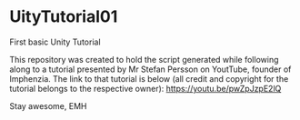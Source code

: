 # UityTutorial01
First basic Unity Tutorial

This repository was created to hold the script generated while following along to a tutorial presented by Mr Stefan Persson on YoutTube, founder of Imphenzia. The link to that tutorial is below (all credit and copyright for the tutorial belongs to the respective owner):
https://youtu.be/pwZpJzpE2lQ

Stay awesome,
EMH
